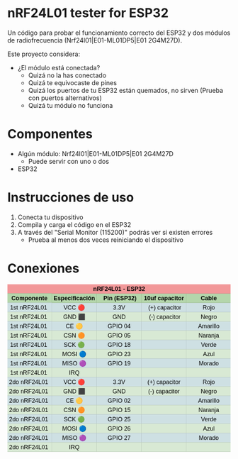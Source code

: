 # nRF24L01 tester for ESP32
Un código para probar el funcionamiento correcto del ESP32 y dos módulos de radiofrecuencia (Nrf24l01|E01-ML01DP5|E01 2G4M27D).

Este proyecto considera:
+ ¿El módulo está conectada?
	+ Quizá no la has conectado
	+ Quizá te equivocaste de pines
	+ Quizá los puertos de tu ESP32 están quemados, no sirven (Prueba con puertos alternativos)
	+ Quizá tu módulo no funciona

# Componentes
+ Algún módulo: Nrf24l01|E01-ML01DP5|E01 2G4M27D
	+ Puede servir con uno o dos
+ ESP32 

# Instrucciones de uso
1. Conecta tu dispositivo
2. Compila y carga el código en el ESP32
3. A través del "Serial Monitor (115200)" podrás ver si existen errores 
    + Prueba al menos dos veces reiniciando el dispositivo

# Conexiones
<img src="https://raw.githubusercontent.com/elcaza/nRF24L01_tester/refs/heads/main/images/connections.png">
